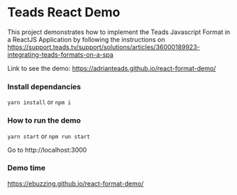 # Teads React Demo

This project  demonstrates how to implement the Teads Javascript Format in a ReactJS Application by following the instructions on https://support.teads.tv/support/solutions/articles/36000189923-integrating-teads-formats-on-a-spa

Link to see the demo: https://adrianteads.github.io/react-format-demo/

### Install dependancies
```yarn install``` 
or 
```npm i```

### How to run the demo 
```yarn start```
or
```npm run start```

Go to http://localhost:3000

### Demo time 
https://ebuzzing.github.io/react-format-demo/
